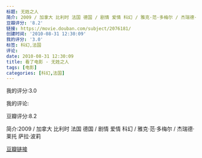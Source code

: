 ```yaml
---
标题: 无姓之人
简介: 2009 / 加拿大 比利时 法国 德国 / 剧情 爱情 科幻 / 雅克·范·多梅尔 / 杰瑞德·莱托 萨拉·波莉
豆瓣评分: '8.2'
链接: https://movie.douban.com/subject/2076181/
创建时间: '2010-08-31 12:30:09'
我的评分: '3.0'
标签: 科幻,法国
评论:
date: 2010-08-31 12:30:09
title: 看了电影 - 无姓之人
tags: [电影]
categories: [科幻,法国]
---
```


我的评分:3.0

我的评论:

豆瓣评分:8.2

简介:2009 / 加拿大 比利时 法国 德国 / 剧情 爱情 科幻 / 雅克·范·多梅尔 / 杰瑞德·莱托 萨拉·波莉

[豆瓣链接](https://movie.douban.com/subject/2076181/)


